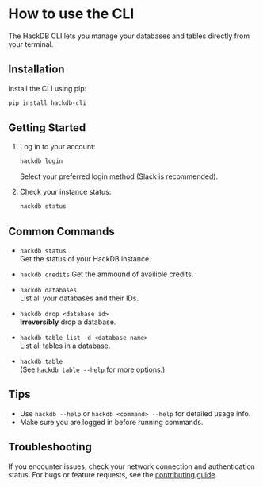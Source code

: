 # How to use the CLI

The HackDB CLI lets you manage your databases and tables directly from your terminal.

## Installation

Install the CLI using pip:

```sh
pip install hackdb-cli
```

## Getting Started

1. Log in to your account:
   ```sh
   hackdb login
   ```
   Select your preferred login method (Slack is recommended).

2. Check your instance status:
   ```sh
   hackdb status
   ```

## Common Commands

- `hackdb status`  
  Get the status of your HackDB instance.

- `hackdb credits`
  Get the ammound of availible credits.

- `hackdb databases`  
  List all your databases and their IDs.

- `hackdb drop <database id>`  
  **Irreversibly** drop a database.

- `hackdb table list -d <database name>`  
  List all tables in a database.

- `hackdb table`  
  (See `hackdb table --help` for more options.)

## Tips

- Use `hackdb --help` or `hackdb <command> --help` for detailed usage info.
- Make sure you are logged in before running commands.

## Troubleshooting

If you encounter issues, check your network connection and authentication status. For bugs or feature requests, see the [contributing guide](contributing.md).
